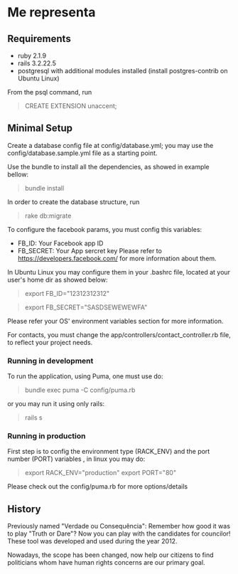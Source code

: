 # Me representa





## Requirements

* ruby 2.1.9
* rails 3.2.22.5
* postgresql with additional modules installed (install postgres-contrib on Ubuntu Linux)

From the psql command, run

> CREATE EXTENSION unaccent;

## Minimal Setup
Create a database config file at config/database.yml; you may use the config/database.sample.yml file as a starting point.

Use the bundle to install all the dependencies, as showed in example bellow:

> bundle install

In order to create the database structure, run

> rake db:migrate

To configure the facebook params, you must config this variables:
- FB_ID: Your Facebook app ID 
- FB_SECRET: Your App sercret key
Please refer to https://developers.facebook.com/ for more information about them.

In Ubuntu Linux you may configure them in your .bashrc file, located at your user's home dir as showed below:
> export FB_ID="12312312312"

> export FB_SECRET="SASDSEWEWEWFA"

Please refer your OS' environment variables section for more information.

For contacts, you must change the app/controllers/contact_controller.rb file, to reflect your project needs.

### Running in development 

To run the application, using Puma, one must use do: 

> bundle exec puma -C config/puma.rb

or you may run it using only rails:

> rails s

### Running in production

First step is to config the environment type (RACK_ENV) and the port number (PORT) variables , in linux you may do:

> export RACK_ENV="production"
> export PORT="80"

Please check out the config/puma.rb for more options/details

## History

Previously named "Verdade ou Consequência": Remember how good it was to play "Truth or Dare"? Now you can play with the candidates for councilor! These tool was developed and used during the year 2012.

Nowadays, the scope has been changed, now help our citizens to find politicians whom have human rights concerns are our primary goal. 
